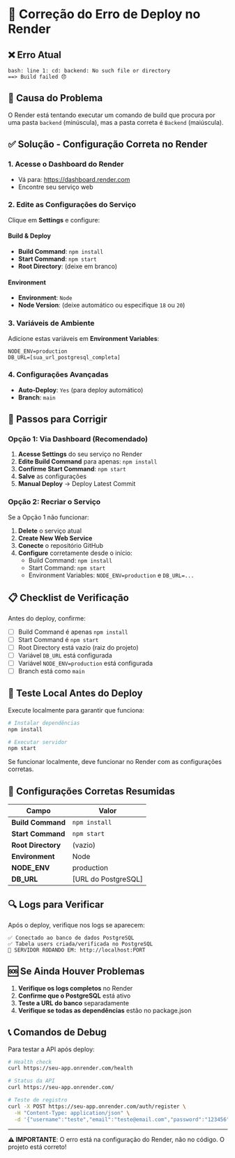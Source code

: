 # 🔧 Correção do Erro de Deploy no Render

## ❌ Erro Atual
```
bash: line 1: cd: backend: No such file or directory
==> Build failed 😞
```

## 🎯 Causa do Problema
O Render está tentando executar um comando de build que procura por uma pasta `backend` (minúscula), mas a pasta correta é `Backend` (maiúscula).

## ✅ Solução - Configuração Correta no Render

### 1. Acesse o Dashboard do Render
- Vá para: https://dashboard.render.com
- Encontre seu serviço web

### 2. Edite as Configurações do Serviço
Clique em **Settings** e configure:

#### **Build & Deploy**
- **Build Command**: `npm install`
- **Start Command**: `npm start`
- **Root Directory**: (deixe em branco)

#### **Environment**
- **Environment**: `Node`
- **Node Version**: (deixe automático ou especifique `18` ou `20`)

### 3. Variáveis de Ambiente
Adicione estas variáveis em **Environment Variables**:
```
NODE_ENV=production
DB_URL=[sua_url_postgresql_completa]
```

### 4. Configurações Avançadas
- **Auto-Deploy**: `Yes` (para deploy automático)
- **Branch**: `main`

## 🚀 Passos para Corrigir

### Opção 1: Via Dashboard (Recomendado)
1. **Acesse Settings** do seu serviço no Render
2. **Edite Build Command** para apenas: `npm install`
3. **Confirme Start Command**: `npm start`
4. **Salve** as configurações
5. **Manual Deploy** → Deploy Latest Commit

### Opção 2: Recriar o Serviço
Se a Opção 1 não funcionar:
1. **Delete** o serviço atual
2. **Create New Web Service**
3. **Conecte** o repositório GitHub
4. **Configure** corretamente desde o início:
   - Build Command: `npm install`
   - Start Command: `npm start`
   - Environment Variables: `NODE_ENV=production` e `DB_URL=...`

## 📋 Checklist de Verificação

Antes do deploy, confirme:
- [ ] Build Command é apenas `npm install`
- [ ] Start Command é `npm start`
- [ ] Root Directory está vazio (raiz do projeto)
- [ ] Variável `DB_URL` está configurada
- [ ] Variável `NODE_ENV=production` está configurada
- [ ] Branch está como `main`

## 🧪 Teste Local Antes do Deploy

Execute localmente para garantir que funciona:
```bash
# Instalar dependências
npm install

# Executar servidor
npm start
```

Se funcionar localmente, deve funcionar no Render com as configurações corretas.

## 📝 Configurações Corretas Resumidas

| Campo | Valor |
|-------|-------|
| **Build Command** | `npm install` |
| **Start Command** | `npm start` |
| **Root Directory** | (vazio) |
| **Environment** | Node |
| **NODE_ENV** | production |
| **DB_URL** | [URL do PostgreSQL] |

## 🔍 Logs para Verificar

Após o deploy, verifique nos logs se aparecem:
```
✅ Conectado ao banco de dados PostgreSQL
✅ Tabela users criada/verificada no PostgreSQL
🚀 SERVIDOR RODANDO EM: http://localhost:PORT
```

## 🆘 Se Ainda Houver Problemas

1. **Verifique os logs completos** no Render
2. **Confirme que o PostgreSQL** está ativo
3. **Teste a URL do banco** separadamente
4. **Verifique se todas as dependências** estão no package.json

## 📞 Comandos de Debug

Para testar a API após deploy:
```bash
# Health check
curl https://seu-app.onrender.com/health

# Status da API
curl https://seu-app.onrender.com/

# Teste de registro
curl -X POST https://seu-app.onrender.com/auth/register \
  -H "Content-Type: application/json" \
  -d '{"username":"teste","email":"teste@email.com","password":"123456"}'
```

---

**⚠️ IMPORTANTE**: O erro está na configuração do Render, não no código. O projeto está correto!